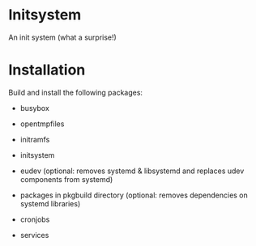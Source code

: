 Initsystem
==========

An init system (what a surprise!)

Installation
============

Build and install the following packages:

- busybox
- opentmpfiles
- initramfs
- initsystem
- eudev (optional: removes systemd & libsystemd and replaces udev components from systemd)
- packages in pkgbuild directory (optional: removes dependencies on systemd libraries)

- cronjobs
- services
